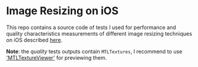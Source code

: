 # Image Resizing on iOS

This repo contains a source code of tests I used for performance and quality characteristics measurements of different image resizing techniques on iOS described [here](https://eugenebokhan.github.io/posts/image-resizing-on-ios/).

**Note**: the *quality* tests outputs contain `MTLTextures`, I recommend to use ['MTLTextureViewer'](https://github.com/eugenebokhan/MTLTextureViewer) for previewing them.
